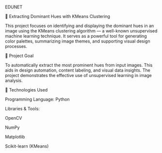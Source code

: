  EDUNET

🎨 Extracting Dominant Hues with KMeans Clustering

This project focuses on identifying and displaying the dominant hues in an image using the KMeans clustering algorithm — a well-known unsupervised machine learning technique. It serves as a powerful tool for generating color palettes, summarizing image themes, and supporting visual design processes.

📌 Project Goal

To automatically extract the most prominent hues from input images. This aids in design automation, content labeling, and visual data insights. The project demonstrates the effective use of unsupervised learning in image analysis.

🧰 Technologies Used

Programming Language: Python

Libraries & Tools:

OpenCV

NumPy

Matplotlib

Scikit-learn (KMeans)


